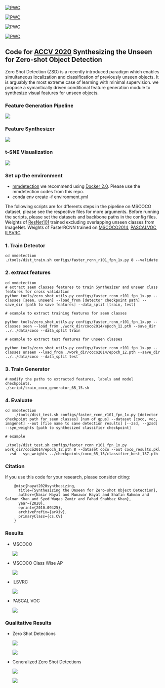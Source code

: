 [![PWC](https://img.shields.io/endpoint.svg?url=https://paperswithcode.com/badge/synthesizing-the-unseen-for-zero-shot-object/zero-shot-object-detection-on-ms-coco)](https://paperswithcode.com/sota/zero-shot-object-detection-on-ms-coco?p=synthesizing-the-unseen-for-zero-shot-object)

[![PWC](https://img.shields.io/endpoint.svg?url=https://paperswithcode.com/badge/synthesizing-the-unseen-for-zero-shot-object/generalized-zero-shot-object-detection-on-ms)](https://paperswithcode.com/sota/generalized-zero-shot-object-detection-on-ms?p=synthesizing-the-unseen-for-zero-shot-object)

[![PWC](https://img.shields.io/endpoint.svg?url=https://paperswithcode.com/badge/synthesizing-the-unseen-for-zero-shot-object/zero-shot-object-detection-on-pascal-voc-07)](https://paperswithcode.com/sota/zero-shot-object-detection-on-pascal-voc-07?p=synthesizing-the-unseen-for-zero-shot-object)

[![PWC](https://img.shields.io/endpoint.svg?url=https://paperswithcode.com/badge/synthesizing-the-unseen-for-zero-shot-object/zero-shot-object-detection-on-imagenet)](https://paperswithcode.com/sota/zero-shot-object-detection-on-imagenet?p=synthesizing-the-unseen-for-zero-shot-object)

## Code for [ACCV 2020](https://openaccess.thecvf.com/content/ACCV2020/papers/Hayat_Synthesizing_the_Unseen_for_Zero-shot_Object_Detection_ACCV_2020_paper.pdf)  Synthesizing the Unseen for Zero-shot Object Detection

Zero Shot Detection (ZSD) is a recently introduced paradigm which enables simultaneous localization and classification of previously unseen objects. It is arguably the most extreme case of learning with minimal supervision. we propose a symantically driven conditional feature generation module to synthesize visual features for unseen objects. 

### Feature Generation Pipeline

![](images/pipeline.png)

### Feature Synthesizer

![](images/module.png)


### t-SNE Visualization

![](images/tsne.png)

### Set up the environment
- [mmdetection](https://github.com/open-mmlab/mmdetection) we recommend using [Docker 2.0](Docker.md). Please use the mmdetection codes from this repo. 
- conda env create -f environment.yml


The following scripts are for dfferents steps in the pipeline on MSCOCO dataset, please see the respective files for more arguments. 
Before running the scripts, please set the datasets and backbone paths in the config files. Weights of [ResNet101](https://drive.google.com/file/d/1g3UXPw-_K3na7acQGZlhjgQPjXz_FNnX/view?usp=sharing) trained excluding overlapping unseen classes from ImageNet.
Weights of FasterRCNN trained on [MSCOCO2014](https://drive.google.com/drive/folders/1FMJWIT4yZ-kTD7KLarQ6SDJff8STWIqB?usp=sharing), [PASCALVOC](https://drive.google.com/file/d/1Y4l0Qf7xPYXXtdgfTU3YCzcRVnZySf6q/view?usp=sharing), [ILSVRC](https://drive.google.com/file/d/19a9mkfL1B1N5YqI3EkGMP_ipl7JyY4Kc/view?usp=sharing)

### 1. Train Detector

    cd mmdetection
    ./tools/dist_train.sh configs/faster_rcnn_r101_fpn_1x.py 8 --validate


### 2. extract features

<!-- The exmaple script is for MSCOCO please see the mmdetection/tools/zero_shot_utils.py for more arguments. -->

    cd mmdetection
    # extract seen classes features to train Synthesizer and unseen class features for cross validation
    python tools/zero_shot_utils.py configs/faster_rcnn_r101_fpn_1x.py --classes [seen, unseen] --load_from [detector checkpoint path] --save_dir [path to save features] --data_split [train, test]

    # example to extract training features for seen classes

    python tools/zero_shot_utils.py configs/faster_rcnn_r101_fpn_1x.py --classes seen --load_from ./work_dir/coco2014/epoch_12.pth --save_dir ../../data/coco --data_split train

    # example to extract test features for unseen classes
    
    python tools/zero_shot_utils.py configs/faster_rcnn_r101_fpn_1x.py --classes unseen --load_from ./work_dir/coco2014/epoch_12.pth --save_dir ../../data/coco --data_split test



### 3. Train Generator
    # modify the paths to extracted features, labels and model checkpoints. 
    ./script/train_coco_generator_65_15.sh

### 4. Evaluate

    cd mmdetection
        ./tools/dist_test.sh configs/faster_rcnn_r101_fpn_1x.py [detector checkpoint path for seen classes] [num of gpus] --dataset [coco, voc, imagenet] --out [file name to save detection results] [--zsd, --gzsd] --syn_weights [path to synthesized classifier checkpoint]

    # example 
    
    ./tools/dist_test.sh configs/faster_rcnn_r101_fpn_1x.py work_dir/coco2014/epoch_12.pth 8 --dataset coco --out coco_results.pkl --zsd --syn_weights ../checkpoints/coco_65_15/classifier_best_137.pth
    
### Citation 
If you use this code for your research, please consider citing:

```
    @misc{hayat2020synthesizing,
      title={Synthesizing the Unseen for Zero-shot Object Detection}, 
      author={Nasir Hayat and Munawar Hayat and Shafin Rahman and Salman Khan and Syed Waqas Zamir and Fahad Shahbaz Khan},
      year={2020},
      eprint={2010.09425},
      archivePrefix={arXiv},
      primaryClass={cs.CV}
    }
```
### Results
- MSCOCO 

    ![](images/coco_map.png)

- MSCOCO Class Wise AP

    ![](images/coco_class_ap.png)

- ILSVRC

    ![](images/ilsvrc.png)

- PASCAL VOC

    ![](images/voc.png)

### Qualitative Results

- Zero Shot Detections

    ![](images/zsd_1.png) 
    
    ![](images/zsd_2.png)

- Generalized Zero Shot Detections 

    ![](images/gzsd_1.png)

    ![](images/gzsd_2.png)


<!-- conda install -c conda-forge scikit-build -->
<!-- conda install -c conda-forge imgaug -->

